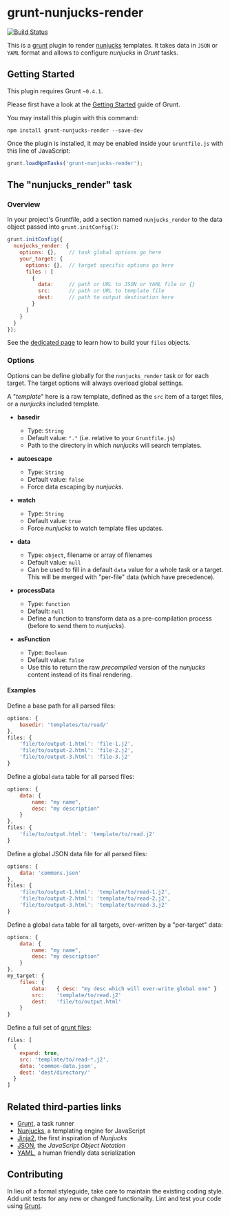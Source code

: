 grunt-nunjucks-render
=====================

[![Build Status](https://travis-ci.org/piwi/grunt-nunjucks-render.svg?branch=master)](https://travis-ci.org/piwi/grunt-nunjucks-render)

This is a [grunt](http://gruntjs.com/) plugin to render [nunjucks](http://mozilla.github.io/nunjucks/) 
templates. It takes data in `JSON` or `YAML` format and allows to configure *nunjucks* in
*Grunt* tasks.


Getting Started
---------------

This plugin requires Grunt `~0.4.1`.

Please first have a look at the [Getting Started](http://gruntjs.com/getting-started) guide of Grunt. 

You may install this plugin with this command:

```shell
npm install grunt-nunjucks-render --save-dev
```

Once the plugin is installed, it may be enabled inside your `Gruntfile.js` with this line of JavaScript:

```js
grunt.loadNpmTasks('grunt-nunjucks-render');
```


The "nunjucks_render" task
--------------------------

### Overview

In your project's Gruntfile, add a section named `nunjucks_render` to the data object 
passed into `grunt.initConfig()`:

```js
grunt.initConfig({
  nunjucks_render: {
    options: {},    // task global options go here
    your_target: {
      options: {},  // target specific options go here
      files : [
        {
          data:     // path or URL to JSON or YAML file or {}
          src:      // path or URL to template file
          dest:     // path to output destination here
        }
      ]
    }
  }
});
```

See the [dedicated page](http://gruntjs.com/configuring-tasks#files-array-format) to learn
how to build your `files` objects.

### Options

Options can be define globally for the `nunjucks_render` task or for each target.
The target options will always overload global settings.

A "*template*" here is a raw template, defined as the `src` item of a target files, or a
*nunjucks* included template.

-   **basedir**
    -   Type: `String`  
    -   Default value: `"."` (i.e. relative to your `Gruntfile.js`)
    -   Path to the directory in which *nunjucks* will search templates.

-   **autoescape**
    -   Type: `String`  
    -   Default value: `false`
    -   Force data escaping by *nunjucks*.

-   **watch**
    -   Type: `String`  
    -   Default value: `true`
    -   Force *nunjucks* to watch template files updates.

-   **data**
    -   Type: `object`, filename or array of filenames
    -   Default value: `null`
    -   Can be used to fill in a default `data` value for a whole task or a target. This will
        be merged with "per-file" data (which have precedence).

-   **processData**
    -   Type: `function`
    -   Default: `null`
    -   Define a function to transform data as a pre-compilation process (before to send them
        to *nunjucks*).

-   **asFunction**
    -   Type: `Boolean`
    -   Default value: `false`
    -   Use this to return the raw *precompiled* version of the *nunjucks* content instead of its
        final rendering.

#### Examples

Define a base path for all parsed files:

```js
options: {
    basedir: 'templates/to/read/'
},
files: {
    'file/to/output-1.html': 'file-1.j2',
    'file/to/output-2.html': 'file-2.j2',
    'file/to/output-3.html': 'file-3.j2'
}
```

Define a global `data` table for all parsed files:

```js
options: {
    data: {
        name: "my name",
        desc: "my description"
    }
},
files: {
    'file/to/output.html': 'template/to/read.j2'
}
```

Define a global JSON data file for all parsed files:

```js
options: {
    data: 'commons.json'
},
files: {
    'file/to/output-1.html': 'template/to/read-1.j2',
    'file/to/output-2.html': 'template/to/read-2.j2',
    'file/to/output-3.html': 'template/to/read-3.j2'
}
```

Define a global `data` table for all targets, over-written by a "per-target" data:

```js
options: {
    data: {
        name: "my name",
        desc: "my description"
    }
},
my_target: {
    files: {
        data:   { desc: "my desc which will over-write global one" }
        src:    'template/to/read.j2'
        dest:   'file/to/output.html'
    }
}
```

Define a full set of [grunt files](http://gruntjs.com/configuring-tasks#files-array-format):

```js
files: [
  {
    expand: true,
    src: 'template/to/read-*.j2',
    data: 'common-data.json',
    dest: 'dest/directory/'
  }
]
```


Related third-parties links
---------------------------

-   [Grunt](http://gruntjs.com/), a task runner
-   [Nunjucks](http://mozilla.github.io/nunjucks/), a templating engine for JavaScript
-   [Jinja2](http://jinja.pocoo.org/), the first inspiration of *Nunjucks*
-   [JSON](http://json.org/), the *JavaScript Object Notation*
-   [YAML](http://yaml.org/), a human friendly data serialization


Contributing
------------

In lieu of a formal styleguide, take care to maintain the existing coding style. Add unit 
tests for any new or changed functionality. Lint and test your code using [Grunt](http://gruntjs.com/).
